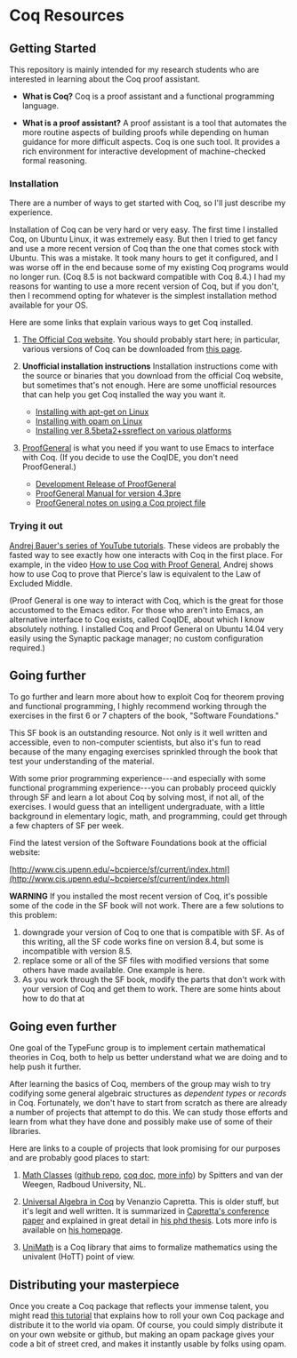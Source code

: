 # Coq Resources

## Getting Started

This repository is mainly intended for my research students who are interested
in learning about the Coq proof assistant. 

+ **What is Coq?**
  Coq is a proof assistant and a functional programming language.

+ **What is a proof assistant?**
  A proof assistant is a tool that automates the more routine aspects of building
  proofs while depending on human guidance for more difficult aspects.
  Coq is one such tool. It provides a rich environment for interactive
  development of machine-checked formal reasoning.  

### Installation 

There are a number of ways to get started with Coq, so I'll just describe my experience.
  
Installation of Coq can be very hard or very easy.  The first time I installed Coq, on
Ubuntu Linux, it was extremely easy.  But then I tried to get fancy and use a
more recent version of Coq than the one that comes stock with Ubuntu.  This
was a mistake.  It took many hours to get it configured, and I was worse off in
the end because some of my existing Coq programs would no longer run. 
(Coq 8.5 is not backward compatible with Coq 8.4.)  I had my reasons for
wanting to use a more recent version of Coq, but if you don't, then I
recommend opting for whatever is the simplest installation method available 
for your OS.

Here are some links that explain various ways to get Coq installed.
  
1. [The Official Coq website](https://coq.inria.fr/). You should probably
   start here; in particular, various versions of Coq can be downloaded from
   [this page](https://coq.inria.fr/download).

2. **Unofficial installation instructions**
   Installation instructions come with the source or binaries that you
   download from the official Coq website, but sometimes that's not
   enough. Here are some unofficial resources that can help you get Coq
   installed the way you want it.
   - [Installing with apt-get on Linux](https://coq.inria.fr/cocorico/Installation%20of%20Coq%20on%20Linux)
   - [Installing with opam on Linux](http://coq-blog.clarus.me/use-opam-for-coq.html)
   - [Installing ver 8.5beta2+ssreflect on various platforms](http://ilyasergey.net/pnp/setup.html)

3. [ProofGeneral](http://proofgeneral.inf.ed.ac.uk/) is what you need if you
   want to use Emacs to interface with Coq. (If you decide to use the CoqIDE, you
   don't need ProofGeneral.)
   - [Development Release of ProofGeneral](http://proofgeneral.inf.ed.ac.uk/devel)
   - [ProofGeneral Manual for version 4.3pre](http://proofgeneral.inf.ed.ac.uk/htmlshow.php?title=Proof_General+manual&file=releases%2FProofGeneral-latest%2Fdoc%2FProofGeneral%2FProofGeneral.html#Top)
   - [ProofGeneral notes on using a Coq project file](http://proofgeneral.inf.ed.ac.uk/htmlshow.php?title=Proof_General+manual&file=releases%2FProofGeneral-latest%2Fdoc%2FProofGeneral%2FProofGeneral_12.html#Using-the-Coq-project-file)
  
  
### Trying it out

[Andrej Bauer's series of YouTube tutorials](http://www.youtube.com/watch?v=COe0VTNF2EA&list=PLDD40A96C2ED54E99&feature=share).
These videos are probably the fasted way to see exactly how one interacts with
Coq in the first place. For example, in the video
[How to use Coq with Proof General](http://youtu.be/l6zqLJQCnzo),
Andrej shows how to use Coq to prove
that Pierce's law is equivalent to the Law of Excluded Middle.  

(Proof General is one way to interact with Coq, which is the great for
those accustomed to the Emacs editor. For those who aren't into Emacs,
an alternative interface to Coq exists, called CoqIDE, about which I know
absolutely nothing. I installed Coq and Proof General on Ubuntu 14.04 very
easily using the Synaptic package manager; no custom configuration required.)

## Going further

To go further and learn more about how to exploit Coq for theorem proving and
functional programming, I highly recommend working through the
exercises in the first 6 or 7 chapters of the book, "Software Foundations."

This SF book is an outstanding resource.  Not only is it well written and
accessible, even to non-computer scientists, but also it's fun to read because
of the many engaging exercises sprinkled through the book that test your
understanding of the material.

With some prior programming experience---and especially with some functional
programming experience---you can probably proceed quickly through SF and learn
a lot about Coq by solving most, if not all, of the exercises. I would guess
that an intelligent undergraduate, with a little background in elementary 
logic, math, and programming, could get through a few chapters of SF per week.

Find the latest version of the Software Foundations book at the official website:

[http://www.cis.upenn.edu/~bcpierce/sf/current/index.html](http://www.cis.upenn.edu/~bcpierce/sf/current/index.html)

**WARNING** If you installed the most recent version of Coq, it's possible 
some of the code in the SF book will not work.  There are a few solutions to 
this problem:
1. downgrade your version of Coq to one that is compatible with SF. As of this 
   writing, all the SF code works fine on version 8.4, but some is incompatible 
   with version 8.5.
2. replace some or all of the SF files with modified versions that some others 
   have made available. One example is here.
3. As you work through the SF book, modify the parts that don't work with your 
   version of Coq and get them to work.  There are some hints about how to do that 
   at 


## Going even further

One goal of the TypeFunc group is to implement certain mathematical theories 
in Coq, both to help us better understand what we are doing 
and to help push it further. 

After learning the basics of Coq, members of the group may wish to try codifying
some general algebraic structures as *dependent types* or *records* in Coq.
Fortunately, we don't have to start from scratch as there are already a number
of projects that attempt to do this.  We can study those efforts and learn from
what they have done and possibly make use of some of their libraries.

Here are links to a couple of projects that look promising for our purposes and
are probably good places to start:

1. [Math Classes](https://coq.inria.fr/cocorico/MathClasses)
   ([github repo](https://github.com/math-classes/math-classes),
   [coq doc](http://www.lix.polytechnique.fr/coq/pylons/coq/pylons/contribs/view/MathClasses/v8.4), 
   [more info](http://www.eelis.net/research/math-classes/)) by Spitters and van
   der Weegen, Radboud University, NL.

2. [Universal Algebra in Coq](http://www-sop.inria.fr/lemme/Venanzio.Capretta/universal_algebra.html)
   by Venanzio Capretta. This is older stuff, but it's legit and well written.
   It is summarized in 
   [Capretta's conference paper](http://www.duplavis.com/venanzio/publications/Universal_Algebra_TPHOLs_1999.pdf)
   and explained in great detail in
   [his phd thesis](http://www.cs.nott.ac.uk/~vxc/publications/Abstraction_Computation.pdf).
   Lots more info is available on [his homepage](http://www.duplavis.com/venanzio/).

3. [UniMath](https://github.com/UniMath/UniMath) is a Coq library that aims to formalize mathematics using the 
   univalent (HoTT) point of view.


## Distributing your masterpiece

Once you create a Coq package that reflects your immense talent, you might read
[this tutorial](http://coq-blog.clarus.me/make-a-coq-package.html) that explains how to
roll your own Coq package and distribute it to the world via opam. Of course, you could simply 
distribute it on your own website or github, but making an opam package gives your code
a bit of street cred, and makes it instantly usable by folks using opam.

